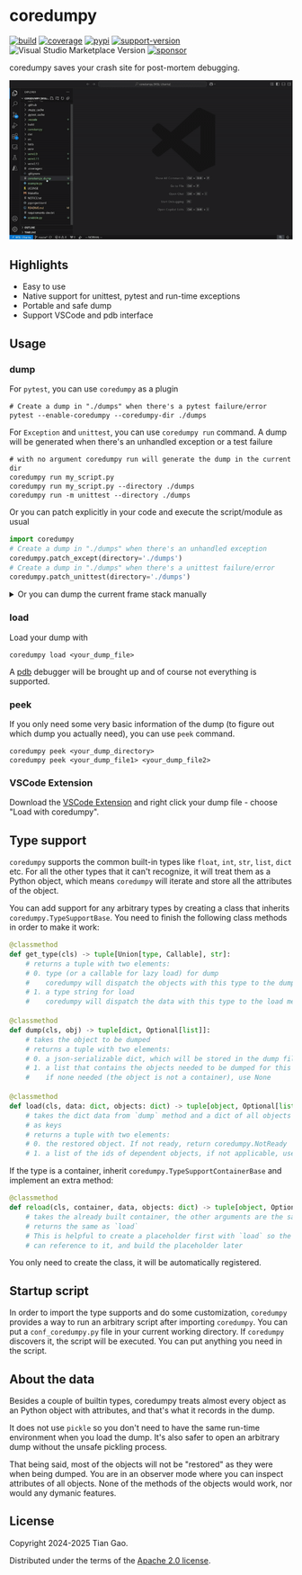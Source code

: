 # coredumpy

[![build](https://github.com/gaogaotiantian/coredumpy/actions/workflows/build_test.yaml/badge.svg)](https://github.com/gaogaotiantian/coredumpy/actions/workflows/build_test.yaml)  [![coverage](https://img.shields.io/codecov/c/github/gaogaotiantian/coredumpy)](https://codecov.io/gh/gaogaotiantian/coredumpy)  [![pypi](https://img.shields.io/pypi/v/coredumpy.svg)](https://pypi.org/project/coredumpy/)  [![support-version](https://img.shields.io/pypi/pyversions/coredumpy)](https://img.shields.io/pypi/pyversions/coredumpy)  ![Visual Studio Marketplace Version](https://img.shields.io/visual-studio-marketplace/v/gaogaotiantian.coredumpy-vscode)  [![sponsor](https://img.shields.io/badge/%E2%9D%A4-Sponsor%20me-%23c96198?style=flat&logo=GitHub)](https://github.com/sponsors/gaogaotiantian)

coredumpy saves your crash site for post-mortem debugging.

<p align="center">
    <img src="img/showcase.gif" />
</p>


## Highlights

* Easy to use
* Native support for unittest, pytest and run-time exceptions
* Portable and safe dump
* Support VSCode and pdb interface

## Usage

### dump

For `pytest`, you can use `coredumpy` as a plugin

```
# Create a dump in "./dumps" when there's a pytest failure/error
pytest --enable-coredumpy --coredumpy-dir ./dumps
```

For `Exception` and `unittest`, you can use `coredumpy run` command.
A dump will be generated when there's an unhandled exception or a test failure

```
# with no argument coredumpy run will generate the dump in the current dir
coredumpy run my_script.py
coredumpy run my_script.py --directory ./dumps
coredumpy run -m unittest --directory ./dumps
```

Or you can patch explicitly in your code and execute the script/module as usual

```python
import coredumpy
# Create a dump in "./dumps" when there's an unhandled exception
coredumpy.patch_except(directory='./dumps')
# Create a dump in "./dumps" when there's a unittest failure/error
coredumpy.patch_unittest(directory='./dumps')
```

<details>

<summary>
Or you can dump the current frame stack manually
</summary>

```python
import coredumpy

# Without frame argument, top frame will be the caller of coredumpy.dump()
coredumpy.dump()
# Specify a specific frame as the top frame to dump
coredumpy.dump(frame)
# Set the search depth to 2 to reduce the dump size
coredumpy.dump(depth=2)
# Specify a filename to save the dump, without it a unique name will be generated
coredumpy.dump(path='coredumpy.dump')
# You can use a function for path
coredumpy.dump(path=lambda: f"coredumpy_{time.time()}.dump")
# Specify a directory to keep the dump
coredumpy.dump(directory='./dumps')
# Specify the description of the dump for peek
coredumpy.dump(description="a random dump")
```

</details>

### load

Load your dump with

```
coredumpy load <your_dump_file>
```

A [pdb](https://docs.python.org/3/library/pdb.html) debugger will be brought up
and of course not everything is supported.

### peek

If you only need some very basic information of the dump (to figure out which dump
you actually need), you can use `peek` command.

```
coredumpy peek <your_dump_directory>
coredumpy peek <your_dump_file1> <your_dump_file2>
```

### VSCode Extension

Download the [VSCode Extension](https://marketplace.visualstudio.com/items?itemName=gaogaotiantian.coredumpy-vscode)
and right click your dump file - choose "Load with coredumpy".

## Type support

`coredumpy` supports the common built-in types like `float`, `int`, `str`, `list`,
`dict` etc. For all the other types that it can't recognize, it will treat them as
a Python object, which means `coredumpy` will iterate and store all the attributes
of the object.

You can add support for any arbitrary types by creating a class that inherits
`coredumpy.TypeSupportBase`. You need to finish the following class methods in
order to make it work:

```python
@classmethod
def get_type(cls) -> tuple[Union[type, Callable], str]:
    # returns a tuple with two elements:
    # 0. type (or a callable for lazy load) for dump
    #    coredumpy will dispatch the objects with this type to the dump method
    # 1. a type string for load
    #    coredumpy will dispatch the data with this type to the load method

@classmethod
def dump(cls, obj) -> tuple[dict, Optional[list]]:
    # takes the object to be dumped
    # returns a tuple with two elements:
    # 0. a json-serializable dict, which will be stored in the dump file
    # 1. a list that contains the objects needed to be dumped for this object
    #    if none needed (the object is not a container), use None

@classmethod
def load(cls, data: dict, objects: dict) -> tuple[object, Optional[list[str]]]:
    # takes the dict data from `dump` method and a dict of all objects with the ids
    # as keys
    # returns a tuple with two elements:
    # 0. the restored object. If not ready, return coredumpy.NotReady
    # 1. a list of the ids of dependent objects, if not applicable, use None
```

If the type is a container, inherit `coredumpy.TypeSupportContainerBase` and
implement an extra method:

```python
@classmethod
def reload(cls, container, data, objects: dict) -> tuple[object, Optional[list[str]]]:
    # takes the already built container, the other arguments are the same as `load`
    # returns the same as `load`
    # This is helpful to create a placeholder first with `load` so the other objects
    # can reference to it, and build the placeholder later
```

You only need to create the class, it will be automatically registered.

## Startup script

In order to import the type supports and do some customization, `coredumpy` provides
a way to run an arbitrary script after importing `coredumpy`. You can put a
`conf_coredumpy.py` file in your current working directory. If `coredumpy` discovers
it, the script will be executed. You can put anything you need in the script.

## About the data

Besides a couple of builtin types, coredumpy treats almost every object as an
Python object with attributes, and that's what it records in the dump.

It does not use `pickle` so you don't need to have the same run-time environment
when you load the dump. It's also safer to open an arbitrary dump without the
unsafe pickling process.

That being said, most of the objects will not be "restored" as they were when
being dumped. You are in an observer mode where you can inspect attributes of
all objects. None of the methods of the objects would work, nor would any
dymanic features.

## License

Copyright 2024-2025 Tian Gao.

Distributed under the terms of the  [Apache 2.0 license](https://github.com/gaogaotiantian/coredumpy/blob/master/LICENSE).
